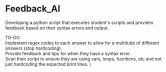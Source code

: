 # Feedback_AI
Developing a python script that executes student's scripts and provides feedback based on their syntax errors and output.

TO-DO \
  Implement regex codes to each answer to allow for a multitude of different answers (stop hardcoding). \
  Provide feedback and tips for when they have a syntax error. \
  Scan their script to ensure they are using vars, loops, fucntions, etc and not just hardcoding the expected print lines. \
